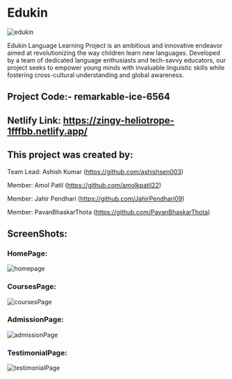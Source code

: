 # Edukin

![edukin](https://github.com/ashishsen003/remarkable-ice-6564/assets/130379028/28ad670d-e045-46ad-b91d-dc397b7a82df)

Edukin Language Learning Project is an ambitious and innovative endeavor aimed at revolutionizing the way children learn new languages. Developed by a team of dedicated language enthusiasts and tech-savvy educators, our project seeks to empower young minds with invaluable linguistic skills while fostering cross-cultural understanding and global awareness.

## Project Code:- remarkable-ice-6564

## Netlify Link: https://zingy-heliotrope-1fffbb.netlify.app/


## This project was created by:

Team Lead: Ashish Kumar (https://github.com/ashishsen003)

Member: Amol Patil (https://github.com/amolkpatil22)

Member: Jahir Pendhari (https://github.com/JahirPendhari09)

Member: PavanBhaskarThota (https://github.com/PavanBhaskarThota)

## ScreenShots:
### HomePage:
![homepage](https://github.com/ashishsen003/remarkable-ice-6564/assets/130379028/644b8cd3-943a-4e0a-8282-541818d172d6)

### CoursesPage:
![coursesPage](https://github.com/ashishsen003/remarkable-ice-6564/assets/130379028/f0c53d29-7726-4562-84ca-06a65d873042)

### AdmissionPage:
![admissionPage](https://github.com/ashishsen003/remarkable-ice-6564/assets/130379028/9058f4cc-161f-4c0c-a19d-5f3b598505e3)

### TestimonialPage:
![testimonialPage](https://github.com/ashishsen003/remarkable-ice-6564/assets/130379028/0ec342a7-60fc-4099-820b-7a775a1035d8)
